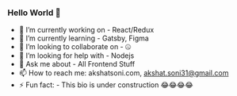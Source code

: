 ### Hello World 👋

- 🔭 I’m currently working on - React/Redux
- 🌱 I’m currently learning - Gatsby, Figma
- 👯 I’m looking to collaborate on - 🤐
- 🤔 I’m looking for help with - Nodejs
- 💬 Ask me about - All Frontend Stuff
- 📫 How to reach me: akshatsoni.com, akshat.soni31@gmail.com
- ⚡ Fun fact: - This bio is under construction 😂😂😂😂
